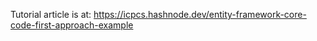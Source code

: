 Tutorial article is at: https://icpcs.hashnode.dev/entity-framework-core-code-first-approach-example
